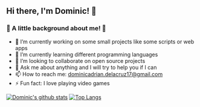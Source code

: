 ## Hi there, I'm Dominic! 👋

### 🧐 A little background about me! 🧐

- 🔭 I’m currently working on some small projects like some scripts or web apps 
- 🌱 I’m currently learning different programming languages
- 👯 I’m looking to collaborate on open source projects
- 💬 Ask me about anything and I will try to help you if I can
- 📫 How to reach me: dominicadrian.delacruz17@gmail.com
- ⚡ Fun fact: I love playing video games

[![Dominic's github stats](https://github-readme-stats.vercel.app/api?username=dominic-dc)](https://github.com/dominic-dc/github-readme-stats)
[![Top Langs](https://github-readme-stats.vercel.app/api/top-langs/?username=dominic-dc&layout=compact)](https://github.com/dominic-dc/github-readme-stats)
